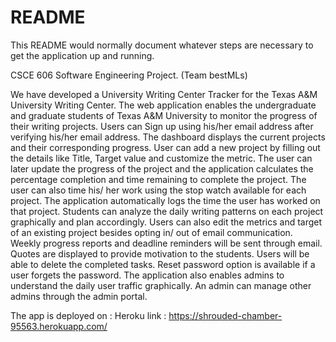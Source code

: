 # README

This README would normally document whatever steps are necessary to get the
application up and running.

CSCE 606 Software Engineering Project. (Team bestMLs)

We have developed a University Writing Center Tracker for the Texas A&M University Writing Center. The web application enables the undergraduate and graduate students of Texas A&M University to monitor the progress of their writing projects. Users can Sign up using his/her email address after verifying his/her email address. The dashboard displays the current projects and their corresponding progress. User can add a new project by filling out the details like Title, Target value and customize the metric. The user can later update the progress of the project and the application calculates the percentage completion and time remaining to complete the project. The user can also time his/ her work using the stop watch available for each project. The application automatically logs the time the user has worked on that project. Students can analyze the daily writing patterns on each project graphically and plan accordingly.
Users can also edit the metrics and target of an existing project besides opting in/ out of email communication. Weekly progress reports and deadline reminders will be sent through email. Quotes are displayed to provide motivation to the students. Users will be able to delete the completed tasks. Reset password option is available if a user forgets the password. The application also enables admins to understand the daily user traffic graphically. An admin can manage other admins through the admin portal.

The app is deployed on : Heroku link : https://shrouded-chamber-95563.herokuapp.com/
